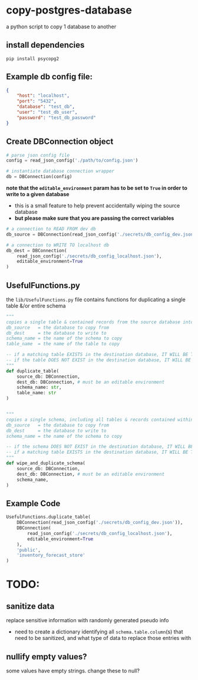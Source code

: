 # copy-postgres-database
a python script to copy 1 database to another

## install dependencies
```
pip install psycopg2
```

## Example db config file:
``` JSON
{
    "host": "localhost",
    "port": "5432",
    "database": "test_db",
    "user": "test_db_user",
    "password": "test_db_password"
}
```

## Create DBConnection object

``` python
# parse json config file
config = read_json_config('./path/to/config.json')

# instantiate database connection wrapper
db = DBConnection(config)
```

__note that the `editable_environment` param has to be set to `True` in order to write to a given database__
 - this is a small feature to help prevent accidentally wiping the source database
 - __but please make sure that you are passing the correct variables__

``` python
# a connection to READ FROM dev db
db_source = DBConnection(read_json_config('./secrets/db_config_dev.json'))

# a connection to WRITE TO localhost db
db_dest = DBConnection(
    read_json_config('./secrets/db_config_localhost.json'), 
    editable_environment=True
)
```

## UsefulFunctions.py
the `lib/UsefulFunctions.py` file contains functions for duplicating a single table &/or entire schema

```python
"""
copies a single table & contained records from the source database into the destination database
db_source   = the database to copy from
db_dest     = the database to write to
schema_name = the name of the schema to copy
table_name  = the name of the table to copy 

-- if a matching table EXISTS in the destination database, IT WILL BE TRUNCATED
-- if the table DOES NOT EXIST in the destination database, IT WILL BE CREATED
"""
def duplicate_table(
    source_db: DBConnection,
    dest_db: DBConnection, # must be an editable environment
    schema_name: str,
    table_name: str
)


"""
copies a single schema, including all tables & records contained within the schema 
db_source   = the database to copy from
db_dest     = the database to write to
schema_name = the name of the schema to copy

-- if the schema DOES NOT EXIST in the destination database, IT WILL BE CREATED
-- if a matching table EXISTS in the destination database, IT WILL BE TRUNCATED
"""
def wipe_and_duplicate_schema(
    source_db: DBConnection,
    dest_db: DBConnection, # must be an editable environment
    schema_name,
)
```


## Example Code
``` python
UsefulFunctions.duplicate_table(
    DBConnection(read_json_config('./secrets/db_config_dev.json')),
    DBConnection(
        read_json_config('./secrets/db_config_localhost.json'), 
        editable_environment=True
    ),
    'public', 
    'inventory_forecast_store'
)
```



# TODO:

## sanitize data
replace sensitive information with randomly generated pseudo info
- need to create a dictionary identifying all `schema.table.column`(s) that need to be sanitized, and what type of data to replace those entries with

## nullify empty values?
some values have empty strings. change these to null?